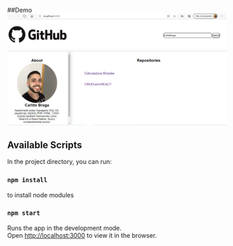 
##Demo
![Demo](https://github.com/CarlitoBraga/Git-Users/blob/master/Capturar.git.PNG)

## Available Scripts

In the project directory, you can run:
###  `npm install`
to install node modules

### `npm start`

Runs the app in the development mode.<br />
Open [http://localhost:3000](http://localhost:3000) to view it in the browser.


